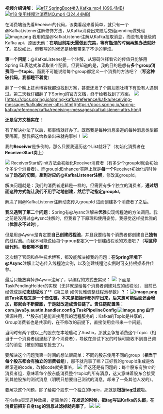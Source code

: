 **视频介绍讲解**：
[![#17 SpringBoot接入Kafka.mp4 (896.4MB)](https://gw.alipayobjects.com/mdn/prod_resou/afts/img/A*NNs6TKOR3isAAAAAAAAAAABkARQnAQ)]()[![#18 使用线程池消费MQ.mp4 (324.44MB)](https://gw.alipayobjects.com/mdn/prod_resou/afts/img/A*NNs6TKOR3isAAAAAAAAAAABkARQnAQ)]()

在消费端首先看Receiver的代码，该类看起来看简单，就只有一个@KafkaListener注解修饰方法，从Kafka消费出来随后交给pending做处理
![image.png](https://cdn.nlark.com/yuque/0/2023/png/1285871/1689242941636-35623457-55b3-4f1f-a778-492e9f129394.png#averageHue=%232c2c2b&clientId=uc0c58353-e59f-4&from=paste&height=587&id=u6794926c&originHeight=587&originWidth=1230&originalType=binary&ratio=1&rotation=0&showTitle=false&size=91038&status=done&style=none&taskId=u0a876768-8d3c-4607-b202-fa864627001&title=&width=1230)
我用的是@KafkaListener注解从Kafka拉取消息，而没有用低级的Kafka api，原因无他：**在项目前期无需做到完美，等有瓶颈的时候再想办法就好了**。虽说如此，但我写的时候还是给我带来了不少的麻烦。

**第一个问题**：@KafkaListener是一个注解，从源码注释看它的传值只能够用Spring EL表达式和读取某个配置。但要知道的是，我的目的是想有**多个group消费同一个topic**。而我不可能说给每个group都定义一个消费的方法吧？（**写这种破代码，我都睡不着觉**）

翻了一个晚上技术博客我都没找到方案，甚至还发了个朋友圈吐槽下有没有人遇到过。第二天我仔细翻了下Spring的官方文档，终于给我找到了方案。
![](https://cdn.nlark.com/yuque/0/2022/jpeg/1285871/1649407821528-cf9e3009-d6eb-4ce2-b69f-8ba0075cecaf.jpeg#averageHue=%23f1efee&clientId=u24abb455-1b4a-4&from=paste&id=u35aa90b9&originHeight=1080&originWidth=2125&originalType=url&ratio=1&rotation=0&showTitle=false&status=done&style=none&taskId=ue951a9f8-29b1-4ab3-a55f-65824e654f5&title=)
[https://docs.spring.io/spring-kafka/reference/kafka/receiving-messages/kafkalistener-attrs.html](https://docs.spring.io/spring-kafka/reference/kafka/receiving-messages/kafkalistener-attrs.html)

**还是官方文档实在**！

有了解决办法了以后，那事情就好办了。既然我是每种消息渠道的每种消息类型都要隔离，那我把这给枚举出来就完事啦！
![](https://cdn.nlark.com/yuque/0/2022/jpeg/1285871/1649407821551-a5f427a0-359d-4e2f-b46c-760c7381595b.jpeg#averageHue=%232c2c2b&clientId=u24abb455-1b4a-4&from=paste&id=uf40f0aa7&originHeight=806&originWidth=2080&originalType=url&ratio=1&rotation=0&showTitle=false&status=done&style=none&taskId=uaefd110a-f2a8-4c83-861d-a91be103e7c&title=)

我的**Receiver**是多例的，那么只要我遍历这个List就好了（初始化消费者在**ReceiverStart**类上）

![](https://cdn.nlark.com/yuque/0/2022/jpeg/1285871/1649407821538-1e247852-8b31-440f-810a-ba75388e4356.jpeg#averageHue=%232e2c2b&clientId=u24abb455-1b4a-4&from=paste&id=ub15e1dc6&originHeight=1080&originWidth=1582&originalType=url&ratio=1&rotation=0&showTitle=false&status=done&style=none&taskId=u028d702d-36c8-400c-aa0d-25f45aabf0f&title=)
ReceiverStart的init方法会初始化Receiver消费者（有多少个groupId就会初始化多少个消费者）。而groupIdEnhancer实际上就是**每一个**Receiver初始化的时候做了**动态的切面，**拿到对应的**@KafkaListener注解**，修改其groupId。

解决问题就是：我们的消费者逻辑是一样的，但需要有多个独立的消费者，**通过切面这种方式能让我们不用手动地创建，然后手动指定groupId**。

解决了用@KafkaListener注解动态传入groupId 进而创建多个消费者了之后。

**我又遇到了第二个问题**：Spring有@Aysnc注解来**优雅**实现线程池的方法调用。我之前是没用过@Aysnc注解的，但我看了下原理和使用姿势。我感觉这样挺优雅的（**优雅永不过时**）。

但是用@Aysnc是肯定要**自己创建线程池**，并且我要给每个消费者都创建自己**独有**的线程池。而我不可能说给每个group都定义一个创建线程池的方法吧？（**写这种破代码，我都睡不着觉**）

这次翻了官网和各种技术博客，都没能解决掉我的问题：**在Spring环境下@Async**注解上动态传入线程池实例，以及创建线程池实例时可支持根据条件传参。

最后只能放弃掉@Aysnc注解了，以编程的方式去实现：
![](https://cdn.nlark.com/yuque/0/2022/jpeg/1285871/1649407821523-9f1eefed-02c5-4bff-94e8-395e24153383.jpeg#averageHue=%232e2c2b&clientId=u24abb455-1b4a-4&from=paste&id=uad0b7219&originHeight=1080&originWidth=1768&originalType=url&ratio=1&rotation=0&showTitle=false&status=done&style=none&taskId=u5e0a4404-5989-4d36-b0b3-8eb0ae2855b&title=)
下面是TaskPendingHolder的实现（无非就是给每个消费者创建对应的线程池），目前已经做成是**动态线程池**了**《第三章 如何优雅调整线程池参数》**？：
![image.png](https://cdn.nlark.com/yuque/0/2022/png/1285871/1649407987293-efb8a2d1-4c81-4ebe-a93f-0d76617a9fab.png#averageHue=%232d2b2b&clientId=u24abb455-1b4a-4&from=paste&height=799&id=u3c976e33&originHeight=799&originWidth=1016&originalType=binary&ratio=1&rotation=0&showTitle=false&size=109862&status=done&style=none&taskId=u5faec919-8bd8-4bb0-837a-07ba3808eda&title=&width=1016)
而Task实现又是一个责任链，本来是把操作都列举出来，后来想可能后面还会增加，那就会不断膨胀，于是就改造成责任链了。责任链配置类：**com.java3y.austin.handler.config.TaskPipelineConfig**
![image.png](https://cdn.nlark.com/yuque/0/2023/png/1285871/1692588132687-7e3d7036-1531-4d95-8ae9-b3f33b93a6d5.png#averageHue=%236a8568&clientId=u9aec5cdb-5276-4&from=paste&height=817&id=u7aa70c63&originHeight=817&originWidth=1853&originalType=binary&ratio=1&rotation=0&showTitle=false&size=203552&status=done&style=none&taskId=uc007e9f0-8920-4889-bf90-75302b0c549&title=&width=1853)
由于**资源共用，**股东们是能直接用我的远程服务的：Kafka的Topic是共享的，Group消费者也是共享的，在不修改的前提下，直接使用会带来一个问题。

当同时有两个或以上的股东在本地启动了Austin，那就会争抢消费这个Topic（相当于一个消费者组里起了多个消费者），导致在测试下发的时候可能收不到自己调试的消息（被别的股东抢去了）。

要解决这个问题我第一时间的想法很简单：不同的股东使用不同的group（**相当于每个股东都会有独立的消费者组**），那不就完事了嘛？正好我的groupId生成是依赖渠道的code，改掉code就完事咯。
![](https://cdn.nlark.com/yuque/0/2022/png/1285871/1657199404992-3046c58a-0748-49c9-8412-858509d1405a.png#averageHue=%23565b3f&from=url&id=Z2sIM&originHeight=1680&originWidth=3452&originalType=binary&ratio=1&rotation=0&showTitle=false&status=done&style=none&title=)
但这还是有问题的：每个股东有独立的消费者组，意味着每个股东能消费整个topic的所有消息，这又意味着股东会接受到其他股东的测试消息（明明只想要自己测试的消息，却来了一条其他人发的）。

要解决这个问题，除了给每个股东一个独立的topic，那就是**根据tag过滤**啦。

在Kafka实现这种效果，挺简单的：**在发送的时候，把tag写进Kafka的头部，在消费前把非自身tag的消息过滤掉就完事了**。
![](https://cdn.nlark.com/yuque/0/2022/png/1285871/1659535257836-e53bce97-8e43-461d-995a-95b5fdf5b7ae.png#averageHue=%232f2c2b&clientId=u67d636d1-4829-4&from=paste&id=ud6824fbb&originHeight=553&originWidth=1224&originalType=url&ratio=1&rotation=0&showTitle=false&status=done&style=none&taskId=ubd3eb9eb-ee61-47db-a5d1-4d59d0fbc0e&title=)
![](https://cdn.nlark.com/yuque/0/2022/png/1285871/1659535257852-4735ce88-ae8d-4a07-904c-8629557e3426.png#averageHue=%232c2c2b&clientId=u67d636d1-4829-4&from=paste&id=u7face91e&originHeight=680&originWidth=1485&originalType=url&ratio=1&rotation=0&showTitle=false&status=done&style=none&taskId=uc879af8e-51fd-458e-bdcb-31680703e99&title=)

